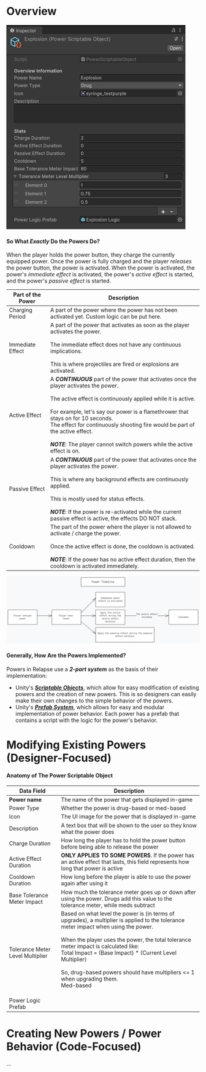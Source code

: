 # Overview

![Explosion Power Example](<../../_META/Attachments/Pasted image 20241008131156.png>)

#### So What *Exactly* Do the Powers Do?

When the player holds the power button, they charge the currently equipped power. Once the power is fully charged and the player *releases* the power button, the power is activated. When the power is activated, the power's *immediate effect* is activated, the power's *active effect* is started, and the power's *passive effect* is started.

| Part of the Power | Description                                                                                                                                                                                                                                                                                                                                                                                                              |
| ----------------- | ------------------------------------------------------------------------------------------------------------------------------------------------------------------------------------------------------------------------------------------------------------------------------------------------------------------------------------------------------------------------------------------------------------------------ |
| Charging Period   | A part of the power where the power has not been activated yet. Custom logic can be put here.                                                                                                                                                                                                                                                                                                                            |
| Immediate Effect  | A part of the power that activates as soon as the player activates the power.<br><br>The immediate effect does not have any continuous implications.<br><br>This is where projectiles are fired or explosions are activated.                                                                                                                                                                                             |
| Active Effect     | A ***CONTINUOUS*** part of the power that activates once the player activates the power.<br><br>The active effect is continuously applied while it is active.<br><br>For example, let's say our power is a flamethrower that stays on for 10 seconds.<br>The effect for continuously shooting fire would be part of the active effect.<br><br>***NOTE***: The player cannot switch powers while the active effect is on. |
| Passive Effect    | A ***CONTINUOUS*** part of the power that activates once the player activates the power.<br><br>This is where any background effects are continuously applied.<br><br>This is mostly used for status effects.<br><br>***NOTE***: If the power is re-activated while the current passive effect is active, the effects DO NOT stack.                                                                                      |
| Cooldown          | The part of the power where the player is not allowed to activate / charge the power.<br><br>Once the active effect is done, the cooldown is activated.<br><br>***NOTE***: If the power has no active effect duration, then the cooldown is activated immediately.                                                                                                                                                       |

![](<../../_META/Excalidraw/exc_2024-10-08 13.38.30.excalidraw.png>)

#### Generally, How Are the Powers Implemented?

Powers in Relapse use a ***2-part system*** as the basis of their implementation:

- Unity's [***Scriptable Objects***](https://docs.unity3d.com/Manual/class-ScriptableObject.html), which allow for easy modification of existing powers and the creation of new powers. This is so designers can easily make their own changes to the simple behavior of the powers.
- Unity's [***Prefab System***](https://docs.unity3d.com/Manual/Prefabs.html), which allows for easy and modular implementation of power behavior. Each power has a prefab that contains a script with the logic for the power's behavior.

# Modifying Existing Powers (Designer-Focused)

#### Anatomy of The Power Scriptable Object

| Data Field                       | Description                                                                                                                                                                                                                                                                                                                                                                                       |
| -------------------------------- | ------------------------------------------------------------------------------------------------------------------------------------------------------------------------------------------------------------------------------------------------------------------------------------------------------------------------------------------------------------------------------------------------- |
| **Power name**                   | The name of the power that gets displayed in-game                                                                                                                                                                                                                                                                                                                                                 |
| Power Type                       | Whether the power is drug-based or med-based                                                                                                                                                                                                                                                                                                                                                      |
| Icon                             | The UI image for the power that is displayed in-game                                                                                                                                                                                                                                                                                                                                              |
| Description                      | A text box that will be shown to the user so they know what the power does                                                                                                                                                                                                                                                                                                                        |
| Charge Duration                  | How long the player has to hold the power button before being able to release the power                                                                                                                                                                                                                                                                                                           |
| Active Effect Duration           | **ONLY APPLIES TO SOME POWERS**. If the power has an active effect that lasts, this field represents how long that power is active                                                                                                                                                                                                                                                                |
| Cooldown Duration                | How long before the player is able to use the power again after using it                                                                                                                                                                                                                                                                                                                          |
| Base Tolerance Meter Impact      | How much the tolerance meter goes up or down after using the power. Drugs add this value to the tolerance meter, while meds subtract                                                                                                                                                                                                                                                              |
| Tolerance Meter Level Multiplier | Based on what level the power is (in terms of upgrades), a multiplier is applied to the tolerance meter impact when using the power.<br><br>When the player uses the power, the total tolerance meter impact is calculated like:<br>Total Impact = (Base Impact) * (Current Level Multiplier)<br><br>So, drug-based powers should have multipliers <= 1 when upgrading them.<br>Med-based<br><br> |
| Power Logic Prefab               |                                                                                                                                                                                                                                                                                                                                                                                                   |

# Creating New Powers / Power Behavior (Code-Focused)

…
